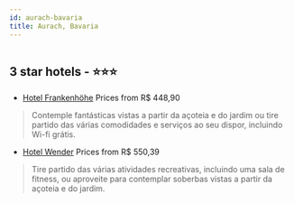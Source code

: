 ```yaml
---
id: aurach-bavaria
title: Aurach, Bavaria
---
```


<center><img src="https://i.travelapi.com/hotels/2000000/1210000/1202000/1201949/f977fe47_z.jpg" alt="" /></center>


##  3 star hotels - ⭐️⭐️⭐️

-    [Hotel Frankenhöhe](https://www.hurb.com/br/aud/https://www.hurb.com/br/hotels/aurach/hotel-frankenhohe-HT-4T0A?cmp=18055) Prices from R$ 448,90
   > Contemple fantásticas vistas a partir da açoteia e do jardim ou tire partido das várias comodidades e serviços ao seu dispor, incluindo Wi-fi grátis.
-    [Hotel Wender](https://www.hurb.com/br/aud/https://www.hurb.com/br/hotels/aurach/hotel-wender-HT-B38D?cmp=18055) Prices from R$ 550,39
   > Tire partido das várias atividades recreativas, incluindo uma sala de fitness, ou aproveite para contemplar soberbas vistas a partir da açoteia e do jardim.
